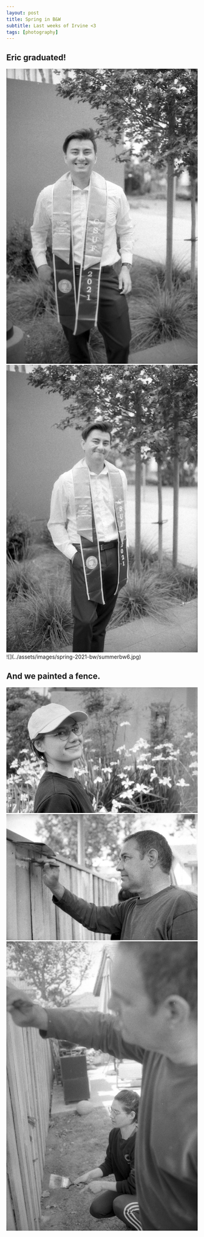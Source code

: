 ```yaml
---
layout: post
title: Spring in B&W
subtitle: Last weeks of Irvine <3
tags: [photography]
---
```


## Eric graduated!

<section class="portrait-img-group">
  <img src="../assets/images/spring-2021-bw/summerbw4.jpg"/>
  <img src="../assets/images/spring-2021-bw/summerbw5.jpg"/>
</section>
![](../assets/images/spring-2021-bw/summerbw6.jpg)

## And we painted a fence.

![](../assets/images/spring-2021-bw/summerbw3.jpg)
![](../assets/images/spring-2021-bw/summerbw1.jpg)
![](../assets/images/spring-2021-bw/summerbw2.jpg)
